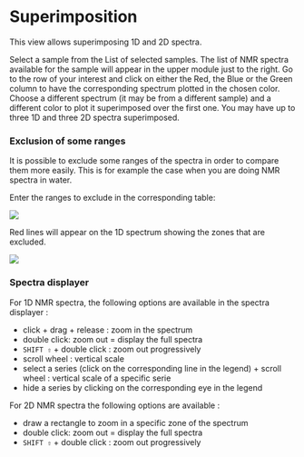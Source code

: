 # Superimposition

This view allows superimposing 1D and 2D spectra.

Select a sample from the List of selected samples. The list of NMR spectra available for the sample will appear in the upper module just to the right. Go to the row of your interest and click on either the Red, the Blue or the Green column to have the corresponding spectrum plotted in the chosen color. Choose a different spectrum \(it may be from a different sample\) and a different color to plot it superimposed over the first one. You may have up to three 1D and three 2D spectra superimposed.

### Exclusion of some ranges

It is possible to exclude some ranges of the spectra in order to compare them more easily. This is for example the case when you are doing NMR spectra in water.

Enter the ranges to exclude in the corresponding table:

![](https://lh5.googleusercontent.com/gqxT5xWtVZ-WqkA6L-o9W2ybfPFZwEg5aig0vdswbWXUBYg5OKTkZgYFh7LVXyVB9F3I4c_uyhYgPcuj7zJn1cKlRw9z-XP4wGPMDOYg_9T4ctIE4M7_KPDI-AloQ2WI1DmlDbhD)

Red lines will appear on the 1D spectrum showing the zones that are excluded.

![](https://lh6.googleusercontent.com/6K0A21h-TwulWEcd0q5-Y7k-oAQCC2oU6gKYshz1soAOj2pwwMVxfOU8RkaO8p2T10gElP6AGp7in5Nd4HbG_LrEJP-TqWfC73g4qTHUViySnZQE35P9VubEEdUFNt5804CAIBt-)

### Spectra displayer

For 1D NMR spectra, the following options are available in the spectra displayer :

- click + drag + release : zoom in the spectrum
- double click: zoom out = display the full spectra
- `SHIFT ⇧` + double click : zoom out progressively
- scroll wheel : vertical scale
- select a series \(click on the corresponding line in the legend\) + scroll wheel : vertical scale of a specific serie
- hide a series by clicking on the corresponding eye in the legend

For 2D NMR spectra the following options are available :

- draw a rectangle to zoom in a specific zone of the spectrum
- double click: zoom out = display the full spectra
- `SHIFT ⇧` + double click : zoom out progressively
